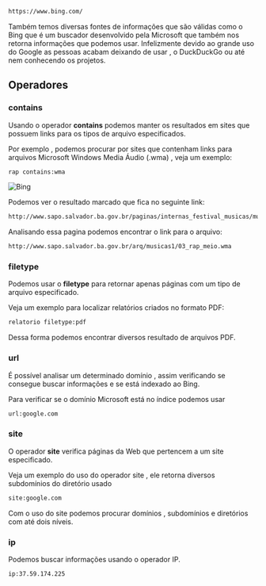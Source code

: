 ```sh
https://www.bing.com/
```


Também temos diversas fontes de informações que são válidas como o Bing que é um buscador desenvolvido pela Microsoft que também nos retorna informações que podemos usar. Infelizmente devido ao grande uso do Google as pessoas acabam deixando de usar , o DuckDuckGo ou até nem conhecendo os projetos.

## Operadores

### contains
Usando o operador **contains** podemos manter os resultados em sites que possuem links para os tipos de arquivo especificados.

Por exemplo , podemos procurar por sites que contenham links para arquivos Microsoft Windows Media Áudio (.wma) , veja um exemplo:
```sh
rap contains:wma
```

![Bing](https://imgur.com/a/uTp5eTW)

Podemos ver o resultado marcado que fica no seguinte link:
```sh
http://www.sapo.salvador.ba.gov.br/paginas/internas_festival_musicas/musicas_rap_meio.htm
```

Analisando essa pagina podemos encontrar o link para o arquivo:
```sh
http://www.sapo.salvador.ba.gov.br/arq/musicas1/03_rap_meio.wma
```

### filetype
Podemos usar o **filetype** para retornar apenas páginas com um tipo de arquivo especificado.

Veja um exemplo para localizar relatórios criados no formato PDF:
```sh
relatorio filetype:pdf
```

Dessa forma podemos encontrar diversos resultado de arquivos PDF.

### url
É possível analisar um determinado domínio , assim verificando se consegue buscar informações e se está indexado ao Bing.

Para verificar se o domínio Microsoft está no índice podemos usar
```sh
url:google.com
```

### site
O operador **site** verifica páginas da Web que pertencem a um site especificado.

Veja um exemplo do uso do operador site , ele retorna diversos subdomínios do diretório usado
```sh
site:google.com
```

Com o uso do site podemos procurar domínios , subdomínios e diretórios com até dois níveis.

### ip
Podemos buscar informações usando o operador IP.
```sh
ip:37.59.174.225
```
